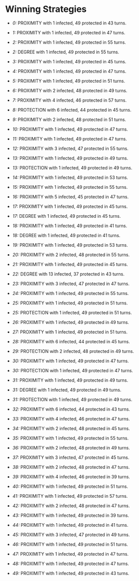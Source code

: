 # Winning Strategies

* _0:_ PROXIMITY with 1 infected, 49 protected in 43 turns.


* _1:_ PROXIMITY with 1 infected, 49 protected in 47 turns.


* _2:_ PROXIMITY with 1 infected, 49 protected in 55 turns.


* _2:_ DEGREE with 1 infected, 49 protected in 55 turns.


* _3:_ PROXIMITY with 1 infected, 49 protected in 45 turns.


* _4:_ PROXIMITY with 1 infected, 49 protected in 47 turns.


* _5:_ PROXIMITY with 1 infected, 49 protected in 51 turns.


* _6:_ PROXIMITY with 2 infected, 48 protected in 49 turns.


* _7:_ PROXIMITY with 4 infected, 46 protected in 57 turns.


* _8:_ PROTECTION with 6 infected, 44 protected in 45 turns.


* _9:_ PROXIMITY with 2 infected, 48 protected in 51 turns.


* _10:_ PROXIMITY with 1 infected, 49 protected in 47 turns.


* _11:_ PROXIMITY with 1 infected, 49 protected in 47 turns.


* _12:_ PROXIMITY with 3 infected, 47 protected in 55 turns.


* _13:_ PROXIMITY with 1 infected, 49 protected in 49 turns.


* _13:_ PROTECTION with 1 infected, 49 protected in 49 turns.


* _14:_ PROXIMITY with 1 infected, 49 protected in 53 turns.


* _15:_ PROXIMITY with 1 infected, 49 protected in 55 turns.


* _16:_ PROXIMITY with 5 infected, 45 protected in 47 turns.


* _17:_ PROXIMITY with 1 infected, 49 protected in 45 turns.


* _17:_ DEGREE with 1 infected, 49 protected in 45 turns.


* _18:_ PROXIMITY with 1 infected, 49 protected in 41 turns.


* _18:_ DEGREE with 1 infected, 49 protected in 41 turns.


* _19:_ PROXIMITY with 1 infected, 49 protected in 53 turns.


* _20:_ PROXIMITY with 2 infected, 48 protected in 55 turns.


* _21:_ PROXIMITY with 1 infected, 49 protected in 45 turns.


* _22:_ DEGREE with 13 infected, 37 protected in 43 turns.


* _23:_ PROXIMITY with 3 infected, 47 protected in 47 turns.


* _24:_ PROXIMITY with 1 infected, 49 protected in 55 turns.


* _25:_ PROXIMITY with 1 infected, 49 protected in 51 turns.


* _25:_ PROTECTION with 1 infected, 49 protected in 51 turns.


* _26:_ PROXIMITY with 1 infected, 49 protected in 49 turns.


* _27:_ PROXIMITY with 1 infected, 49 protected in 51 turns.


* _28:_ PROXIMITY with 6 infected, 44 protected in 45 turns.


* _29:_ PROTECTION with 2 infected, 48 protected in 49 turns.


* _30:_ PROXIMITY with 1 infected, 49 protected in 47 turns.


* _30:_ PROTECTION with 1 infected, 49 protected in 47 turns.


* _31:_ PROXIMITY with 1 infected, 49 protected in 49 turns.


* _31:_ DEGREE with 1 infected, 49 protected in 49 turns.


* _31:_ PROTECTION with 1 infected, 49 protected in 49 turns.


* _32:_ PROXIMITY with 6 infected, 44 protected in 43 turns.


* _33:_ PROXIMITY with 4 infected, 46 protected in 47 turns.


* _34:_ PROXIMITY with 2 infected, 48 protected in 45 turns.


* _35:_ PROXIMITY with 1 infected, 49 protected in 55 turns.


* _36:_ PROXIMITY with 2 infected, 48 protected in 49 turns.


* _37:_ PROXIMITY with 3 infected, 47 protected in 45 turns.


* _38:_ PROXIMITY with 2 infected, 48 protected in 47 turns.


* _39:_ PROXIMITY with 4 infected, 46 protected in 39 turns.


* _40:_ PROXIMITY with 1 infected, 49 protected in 51 turns.


* _41:_ PROXIMITY with 1 infected, 49 protected in 57 turns.


* _42:_ PROXIMITY with 2 infected, 48 protected in 47 turns.


* _43:_ PROXIMITY with 1 infected, 49 protected in 39 turns.


* _44:_ PROXIMITY with 1 infected, 49 protected in 41 turns.


* _45:_ PROXIMITY with 3 infected, 47 protected in 49 turns.


* _46:_ PROXIMITY with 1 infected, 49 protected in 51 turns.


* _47:_ PROXIMITY with 1 infected, 49 protected in 47 turns.


* _48:_ PROXIMITY with 1 infected, 49 protected in 47 turns.


* _49:_ PROXIMITY with 1 infected, 49 protected in 43 turns.


